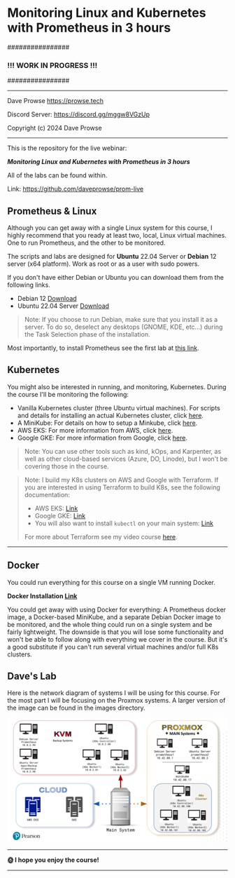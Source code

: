 # Monitoring Linux and Kubernetes with Prometheus in 3 hours

################

### !!! WORK IN PROGRESS !!!

################

---

Dave Prowse
https://prowse.tech

Discord Server: https://discord.gg/mggw8VGzUp

Copyright (c) 2024 Dave Prowse

---

This is the repository for the live webinar:

***Monitoring Linux and Kubernetes with Prometheus in 3 hours***

All of the labs can be found within.

Link: https://github.com/daveprowse/prom-live

## Prometheus & Linux

Although you can get away with a single Linux system for this course, I highly recommend that you ready at least two, local, Linux virtual machines. One to run Prometheus, and the other to be monitored.

The scripts and labs are designed for **Ubuntu** 22.04 Server or **Debian** 12 server (x64 platform). Work as root or as a user with sudo powers.

If you don't have either Debian or Ubuntu you can download them from the following links.

- Debian 12 [Download](https://www.debian.org/download)
- Ubuntu 22.04 Server [Download](https://releases.ubuntu.com/jammy/ubuntu-22.04.4-live-server-amd64.iso)

> Note: If you choose to run Debian, make sure that you install it as a server. To do so, deselect any desktops (GNOME, KDE, etc...) during the Task Selection phase of the installation.

Most importantly, to install Prometheus see the first lab at [this link](./labs/lab-01-prometheus-install/README.md).

## Kubernetes

You might also be interested in running, and monitoring, Kubernetes. During the course I'll be monitoring the following:

- Vanilla Kubernetes cluster (three Ubuntu virtual machines). For scripts and details for installing an actual Kubernetes cluster, click [here](./z-more-info/k8s-scripts/README.md).
- A MiniKube: For details on how to setup a Minkube, click [here](./z-more-info/minikube/minikube-install.md).
- AWS EKS: For more information from AWS, click [here](https://aws.amazon.com/eks/).
- Google GKE: For more information from Google, click [here](https://cloud.google.com/kubernetes-engine).

> Note: You can use other tools such as kind, kOps, and Karpenter, as well as other cloud-based services (Azure, DO, Linode), but I won't be covering those in the course.

> Note: I build my K8s clusters on AWS and Google with Terraform. If you are interested in using Terraform to build K8s, see the following documentation:
> - AWS EKS: [Link](https://registry.terraform.io/providers/hashicorp/aws/latest/docs/resources/eks_cluster) 
> - Google GKE: [Link](https://registry.terraform.io/providers/hashicorp/google/latest/docs/guides/using_gke_with_terraform)
> - You will also want to install `kubectl` on your main system: [Link](https://kubernetes.io/docs/tasks/tools/install-kubectl-linux/)
>
> For more about Terraform see my video course [here](https://learning.oreilly.com/videos/hashicorp-certified-terraform/9780138195366/).

---

## Docker

You could run everything for this course on a single VM running Docker.

**Docker Installation [Link](https://docs.docker.com/engine/install/)**

You could get away with using Docker for everything: A Prometheus docker image, a Docker-based MiniKube, and a separate Debian Docker image to be monitored, and the whole thing could run on a single system and be fairly lightweight. The downside is that you will lose some functionality and won't be able to follow along with everything we cover in the course. But it's a good substitute if you can't run several virtual machines and/or full K8s clusters.

## Dave's Lab

Here is the network diagram of systems I will be using for this course. For the most part I will be focusing on the Proxmox systems. A larger version of the image can be found in the images directory. 

![Lab Setup](./images/prom-map.png)

---

**🌞 I hope you enjoy the course!**

---
